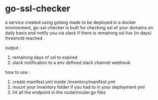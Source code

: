 # go-ssl-checker

a service created using golang made to be deployed in a docker environment, go-ssl-checker is built for checking ssl of your domains on daily basis and notify you via slack if there is remaining ssl live (in days) threshold reached .

output :
1. remaining days of ssl to expired
2. slack notification to a env defined slack channel webhook

how to use :
1. create manifest.yml inside /inventory/manifest.yml
2. mount your inventory folder if you had to in your deployment yml
3. hit all the endpoint in the router/router.go files
